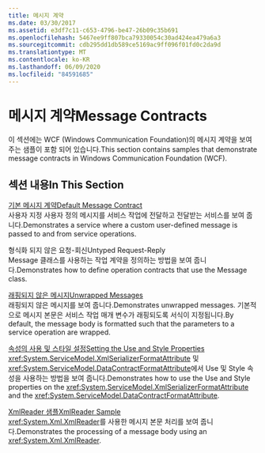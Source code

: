 ```yaml
---
title: 메시지 계약
ms.date: 03/30/2017
ms.assetid: e3df7c11-c653-4796-be47-26b09c35b691
ms.openlocfilehash: 5467ee9ff807bca79330054c30ad424ea479a6a3
ms.sourcegitcommit: cdb295dd1db589ce5169ac9ff096f01fd0c2da9d
ms.translationtype: MT
ms.contentlocale: ko-KR
ms.lasthandoff: 06/09/2020
ms.locfileid: "84591685"
---
```

# <a name="message-contracts"></a><span data-ttu-id="8c390-102">메시지 계약</span><span class="sxs-lookup"><span data-stu-id="8c390-102">Message Contracts</span></span>
<span data-ttu-id="8c390-103">이 섹션에는 WCF (Windows Communication Foundation)의 메시지 계약을 보여 주는 샘플이 포함 되어 있습니다.</span><span class="sxs-lookup"><span data-stu-id="8c390-103">This section contains samples that demonstrate message contracts in Windows Communication Foundation (WCF).</span></span>  
  
## <a name="in-this-section"></a><span data-ttu-id="8c390-104">섹션 내용</span><span class="sxs-lookup"><span data-stu-id="8c390-104">In This Section</span></span>  
 [<span data-ttu-id="8c390-105">기본 메시지 계약</span><span class="sxs-lookup"><span data-stu-id="8c390-105">Default Message Contract</span></span>](default-message-contract.md)  
 <span data-ttu-id="8c390-106">사용자 지정 사용자 정의 메시지를 서비스 작업에 전달하고 전달받는 서비스를 보여 줍니다.</span><span class="sxs-lookup"><span data-stu-id="8c390-106">Demonstrates a service where a custom user-defined message is passed to and from service operations.</span></span>  
  
 <span data-ttu-id="8c390-107">형식화 되지 않은 요청-회신</span><span class="sxs-lookup"><span data-stu-id="8c390-107">Untyped Request-Reply</span></span>  
 <span data-ttu-id="8c390-108">Message 클래스를 사용하는 작업 계약을 정의하는 방법을 보여 줍니다.</span><span class="sxs-lookup"><span data-stu-id="8c390-108">Demonstrates how to define operation contracts that use the Message class.</span></span>  
  
 [<span data-ttu-id="8c390-109">래핑되지 않은 메시지</span><span class="sxs-lookup"><span data-stu-id="8c390-109">Unwrapped Messages</span></span>](unwrapped-messages.md)  
 <span data-ttu-id="8c390-110">래핑되지 않은 메시지를 보여 줍니다.</span><span class="sxs-lookup"><span data-stu-id="8c390-110">Demonstrates unwrapped messages.</span></span> <span data-ttu-id="8c390-111">기본적으로 메시지 본문은 서비스 작업 매개 변수가 래핑되도록 서식이 지정됩니다.</span><span class="sxs-lookup"><span data-stu-id="8c390-111">By default, the message body is formatted such that the parameters to a service operation are wrapped.</span></span>  
  
 [<span data-ttu-id="8c390-112">속성의 사용 및 스타일 설정</span><span class="sxs-lookup"><span data-stu-id="8c390-112">Setting the Use and Style Properties</span></span>](setting-the-use-and-style-properties.md)  
 <span data-ttu-id="8c390-113"><xref:System.ServiceModel.XmlSerializerFormatAttribute> 및 <xref:System.ServiceModel.DataContractFormatAttribute>에서 Use 및 Style 속성을 사용하는 방법을 보여 줍니다.</span><span class="sxs-lookup"><span data-stu-id="8c390-113">Demonstrates how to use the Use and Style properties on the <xref:System.ServiceModel.XmlSerializerFormatAttribute> and the <xref:System.ServiceModel.DataContractFormatAttribute>.</span></span>  
  
 [<span data-ttu-id="8c390-114">XmlReader 샘플</span><span class="sxs-lookup"><span data-stu-id="8c390-114">XmlReader Sample</span></span>](xmlreader-sample.md)  
 <span data-ttu-id="8c390-115"><xref:System.Xml.XmlReader>를 사용한 메시지 본문 처리를 보여 줍니다.</span><span class="sxs-lookup"><span data-stu-id="8c390-115">Demonstrates the processing of a message body using an <xref:System.Xml.XmlReader>.</span></span>
